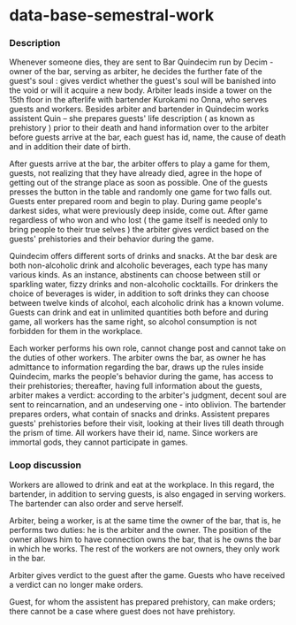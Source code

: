 # data-base-semestral-work
### Description

Whenever someone dies, they are sent to Bar Quindecim run by Decim - owner of the bar, serving as arbiter, he decides the further fate of the guest's soul : gives verdict whether the guest's soul will be banished into the void or will it acquire a new body. Arbiter leads inside a tower on the 15th floor in the afterlife with bartender Kurokami no Onna, who serves guests and workers. Besides arbiter and bartender in Quindecim works assistent Quin – she prepares guests' life description ( as known as prehistory ) prior to their death and hand information over to the arbiter before guests arrive at the bar, each guest has id, name, the cause of death and in addition their date of birth.

After guests arrive at the bar, the arbiter offers to play a game for them, guests, not realizing that they have already died, agree in the hope of getting out of the strange place as soon as possible. One of the guests presses the button in the table and randomly one game for two falls out. Guests enter prepared room and begin to play. During game people's darkest sides, what were previously deep inside, come out. After game regardless of who won and who lost ( the game itself is needed only to bring people to their true selves ) the arbiter gives verdict based on the guests' prehistories and their behavior during the game.

Quindecim offers different sorts of drinks and snacks. At the bar desk are both non-alcoholic drink and alcoholic beverages, each type has many various kinds. As an instance, abstinents can choose between still or sparkling water, fizzy drinks and non-alcoholic cocktaills. For drinkers the choice of beverages is wider, in addition to soft drinks they can choose between twelve kinds of alcohol, each alcoholic drink has a known volume. Guests can drink and eat in unlimited quantities both before and during game, all workers has the same right, so alcohol consumption is not forbidden for them in the workplace.

Each worker performs his own role, cannot change post and cannot take on the duties of other workers. The arbiter owns the bar, as owner he has admittance to information regarding the bar, draws up the rules inside Quindecim, marks the people's behavior during the game, has access to their prehistories; thereafter, having full information about the guests, arbiter makes a verdict: according to the arbiter's judgment, decent soul are sent to reincarnation, and an undeserving one - into oblivion. The bartender prepares orders, what contain of snacks and drinks. Assistent prepares guests' prehistories before their visit, looking at their lives till death through the prism of time. All workers have their id, name. Since workers are immortal gods, they cannot participate in games.

### Loop discussion


Workers are allowed to drink and eat at the workplace. In this regard, the bartender, in addition to serving guests, is also engaged in serving workers. The bartender can also order and serve herself.

Arbiter, being a worker, is at the same time the owner of the bar, that is, he performs two duties: he is the arbiter and the owner. The position of the owner allows him to have connection owns the bar, that is he owns the bar in which he works. The rest of the workers are not owners, they only work in the bar.

Arbiter gives verdict to the guest after the game. Guests who have received a verdict can no longer make orders.

Guest, for whom the assistent has prepared prehistory, can make orders; there cannot be a case where guest does not have prehistory.
